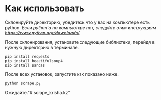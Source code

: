 # Как использовать

Склонируйте директорию, убедитесь что у вас на компьютере есть python.
_Если python'а на компьютере нет, следуйте этим инструкциям https://www.python.org/downloads/_

После склонирования, установите следующие библиотеки, перейдя в нужную директорию в терминале.
```
pip install requests
pip install beautifulsoup4
pip install pandas
```
После всех установок, запустите как показано ниже.

```
python scrape.py
```

Ожидайте."# scrape_krisha.kz" 
